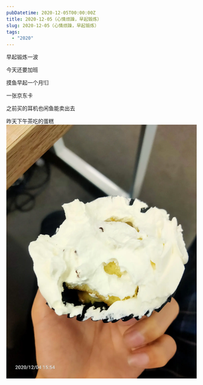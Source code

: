 ```yaml
---
pubDatetime: 2020-12-05T00:00:00Z
title: 2020-12-05（心情烦躁，早起锻炼）
slug: 2020-12-05（心情烦躁，早起锻炼）
tags:
  - "2020"
---
```


早起锻炼一波

今天还要加班

摸鱼早起一个月![]

一张京东卡

之前买的耳机也闲鱼能卖出去

昨天下午茶吃的蛋糕![](../../img/6904315-082d1866725600c3.jpg)
